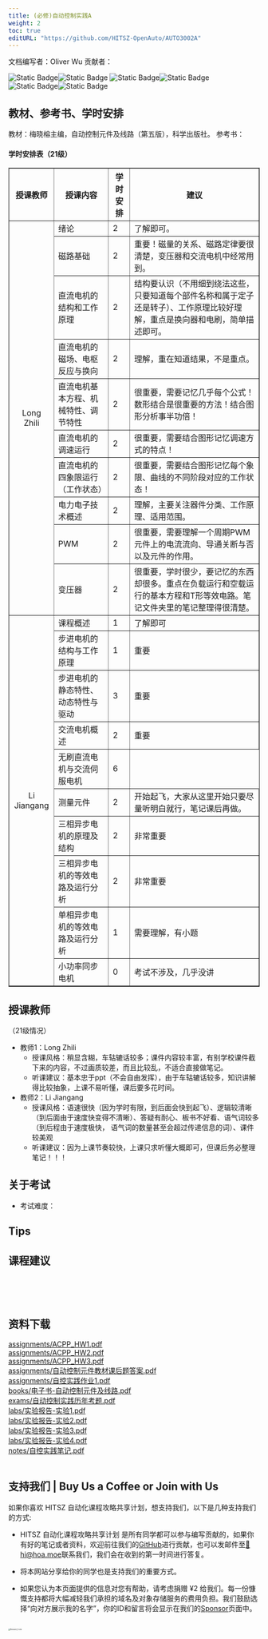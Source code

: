 ```yaml
---
title: (必修)自动控制实践A
weight: 2
toc: true
editURL: "https://github.com/HITSZ-OpenAuto/AUTO3002A"
---
```

文档编写者：Oliver Wu
贡献者：

![Static Badge](https://img.shields.io/badge/%E8%80%83%E8%AF%95%E8%AF%BE-red)![Static Badge](https://img.shields.io/badge/%E5%AD%A6%E5%88%86-3-moccasin)
![Static Badge](https://img.shields.io/badge/%E6%88%90%E7%BB%A9%E6%9E%84%E6%88%90-gold)![Static Badge](https://img.shields.io/badge/%E4%BD%9C%E4%B8%9A-10%25-wheat) ![Static Badge](https://img.shields.io/badge/实验-25%25-wheat)![Static Badge](https://img.shields.io/badge/%E6%9C%9F%E6%9C%AB%E8%80%83%E8%AF%95-65%25-wheat)
## 教材、参考书、学时安排
教材：梅晓榕主编，自动控制元件及线路（第五版），科学出版社。
参考书：


<h4>学时安排表（21级）</h4>   <!--标题-->
<table border="1" cellspacing="10">
<tr>
  <th align="center">授课教师</th>
  <th align="center">授课内容</th>
  <th align="center">学时安排</th>
  <th align="center">建议</th>
</tr>
<tr>
  <td rowspan="10" align="center">Long Zhili</td>
  <td>绪论</td>
  <td>2</td>
  <td>了解即可。</td>
</tr>
<tr>
  <td>磁路基础</td>
  <td>2</td>
  <td>重要！磁量的关系、磁路定律要很清楚，变压器和交流电机中经常用到。</td>
</tr>
<tr>
  <td>直流电机的结构和工作原理</td>
  <td>2</td>
  <td>结构要认识（不用细到绕法这些，只要知道每个部件名称和属于定子还是转子）、工作原理比较好理解，重点是换向器和电刷，简单描述即可。</td>
</tr>
<tr>
  <td>直流电机的磁场、电枢反应与换向</td>
  <td>2</td>
  <td>理解，重在知道结果，不是重点。</td>
</tr>
<tr>
  <td>直流电机基本方程、机械特性、调节特性</td>
  <td>2</td>
  <td>很重要，需要记忆几乎每个公式！数形结合是很重要的方法！结合图形分析事半功倍！</td>
</tr>
<tr>
  <td>直流电机的调速运行</td>
  <td>2</td>
  <td>很重要，需要结合图形记忆调速方式的特点！</td>
</tr>
<tr>
  <td>直流电机的四象限运行（工作状态）</td>
  <td>2</td>
  <td>很重要，需要结合图形记忆每个象限、曲线的不同阶段对应的工作状态！</td>
</tr>
<tr>
  <td>电力电子技术概述</td>
  <td>2</td>
  <td>理解，主要关注器件分类、工作原理、适用范围。</td>
</tr>
<tr>
  <td>PWM</td>
  <td>2</td>
  <td>很重要，需要理解一个周期PWM元件上的电流流向、导通关断与否以及元件的作用。</td>
</tr>
<tr>
  <td>变压器</td>
  <td>2</td>
  <td>很重要，学时很少，要记忆的东西却很多。重点在负载运行和空载运行的基本方程和T形等效电路。笔记文件夹里的笔记整理得很清楚。</td>
</tr>
<tr>
  <td rowspan="10" align="center">Li Jiangang</td>
  <td>课程概述</td>
  <td>1</td>
  <td>了解即可</td>
</tr>
<tr>
  <td>步进电机的结构与工作原理</td>
  <td>1</td>
  <td>重要</td>
</tr>
<tr>
  <td>步进电机的静态特性、动态特性与驱动</td>
  <td>3</td>
  <td>重要</td>
</tr>
<tr>
  <td>交流电机概述</td>
  <td>2</td>
  <td>重要</td>
</tr>
<tr>
  <td>无刷直流电机与交流伺服电机</td>
  <td>6</td>
</tr>
<tr>
  <td>测量元件</td>
  <td>2</td>
  <td>开始起飞，大家从这里开始只要尽量听明白就行，笔记课后再做。</td>
</tr>
<tr>
  <td>三相异步电机的原理及结构</td>
  <td>2</td>
  <td>非常重要</td>
</tr>
<tr>
  <td>三相异步电机的等效电路及运行分析</td>
  <td>2</td>
  <td>非常重要</td>
</tr>
<tr>
  <td>单相异步电机的等效电路及运行分析</td>
  <td>1</td>
  <td>需要理解，有小题</td>
</tr>
<tr>
  <td>小功率同步电机</td>
  <td>0</td>
<td>考试不涉及，几乎没讲</td>
</tr>
</table>

<!--在表格td中，有两个属性控制居中显示
	align——表示左右居中——left，center，right
	valign——控制上下居中——left，center，right
	width——控制单元格宽度，单位像素
	cellspacing——单元格之间的间隔，单位像素
-->

## 授课教师

（21级情况）

- 教师1：Long Zhili
  - 授课风格：稍显含糊，车轱辘话较多；课件内容较丰富，有别学校课件截下来的内容，不过画质较差，而且比较乱，不适合直接做笔记。
  - 听课建议：基本忠于ppt（不会自由发挥），由于车轱辘话较多，知识讲解得比较抽象，上课不易听懂，课后要多花时间。
- 教师2：Li Jiangang
  - 授课风格：语速很快（因为学时有限，到后面会快到起飞）、逻辑较清晰（到后面由于速度快变得不清晰）、答疑有耐心、板书不好看、语气词较多（到后程由于速度极快，
    语气词的数量甚至会超过传递信息的词）、课件较美观
  - 听课建议：因为上课节奏较快，上课只求听懂大概即可，但课后务必整理笔记！！！

## 关于考试

- 考试难度：

## Tips

## 课程建议
<br>
<br>
<br>


## 资料下载

<a href="https://gh.hoa.moe/github.com/HITSZ-OpenAuto/AUTO3002A/raw/main/assignments/ACPP_HW1.pdf">assignments/ACPP_HW1.pdf</a>
<br>
<a href="https://gh.hoa.moe/github.com/HITSZ-OpenAuto/AUTO3002A/raw/main/assignments/ACPP_HW2.pdf">assignments/ACPP_HW2.pdf</a>
<br>
<a href="https://gh.hoa.moe/github.com/HITSZ-OpenAuto/AUTO3002A/raw/main/assignments/ACPP_HW3.pdf">assignments/ACPP_HW3.pdf</a>
<br>
<a href="https://gh.hoa.moe/github.com/HITSZ-OpenAuto/AUTO3002A/raw/main/assignments/%E8%87%AA%E5%8A%A8%E6%8E%A7%E5%88%B6%E5%85%83%E4%BB%B6%E6%95%99%E6%9D%90%E8%AF%BE%E5%90%8E%E9%A2%98%E7%AD%94%E6%A1%88.pdf">assignments/自动控制元件教材课后题答案.pdf</a>
<br>
<a href="https://gh.hoa.moe/github.com/HITSZ-OpenAuto/AUTO3002A/raw/main/assignments/%E8%87%AA%E6%8E%A7%E5%AE%9E%E8%B7%B5%E4%BD%9C%E4%B8%9A1.pdf">assignments/自控实践作业1.pdf</a>
<br>
<a href="https://gh.hoa.moe/github.com/HITSZ-OpenAuto/AUTO3002A/raw/main/books/%E7%94%B5%E5%AD%90%E4%B9%A6-%E8%87%AA%E5%8A%A8%E6%8E%A7%E5%88%B6%E5%85%83%E4%BB%B6%E5%8F%8A%E7%BA%BF%E8%B7%AF.pdf">books/电子书-自动控制元件及线路.pdf</a>
<br>
<a href="https://gh.hoa.moe/github.com/HITSZ-OpenAuto/AUTO3002A/raw/main/exams/%E8%87%AA%E5%8A%A8%E6%8E%A7%E5%88%B6%E5%AE%9E%E8%B7%B5%E5%8E%86%E5%B9%B4%E8%80%83%E9%A2%98.pdf">exams/自动控制实践历年考题.pdf</a>
<br>
<a href="https://gh.hoa.moe/github.com/HITSZ-OpenAuto/AUTO3002A/raw/main/labs/%E5%AE%9E%E9%AA%8C%E6%8A%A5%E5%91%8A-%E5%AE%9E%E9%AA%8C1.pdf">labs/实验报告-实验1.pdf</a>
<br>
<a href="https://gh.hoa.moe/github.com/HITSZ-OpenAuto/AUTO3002A/raw/main/labs/%E5%AE%9E%E9%AA%8C%E6%8A%A5%E5%91%8A-%E5%AE%9E%E9%AA%8C2.pdf">labs/实验报告-实验2.pdf</a>
<br>
<a href="https://gh.hoa.moe/github.com/HITSZ-OpenAuto/AUTO3002A/raw/main/labs/%E5%AE%9E%E9%AA%8C%E6%8A%A5%E5%91%8A-%E5%AE%9E%E9%AA%8C3.pdf">labs/实验报告-实验3.pdf</a>
<br>
<a href="https://gh.hoa.moe/github.com/HITSZ-OpenAuto/AUTO3002A/raw/main/labs/%E5%AE%9E%E9%AA%8C%E6%8A%A5%E5%91%8A-%E5%AE%9E%E9%AA%8C4.pdf">labs/实验报告-实验4.pdf</a>
<br>
<a href="https://gh.hoa.moe/github.com/HITSZ-OpenAuto/AUTO3002A/raw/main/notes/%E8%87%AA%E6%8E%A7%E5%AE%9E%E8%B7%B5%E7%AC%94%E8%AE%B0.pdf">notes/自控实践笔记.pdf</a>
<br>
<br>


## 支持我们 | Buy Us a Coffee or Join with Us

如果你喜欢 HITSZ 自动化课程攻略共享计划，想支持我们，以下是几种支持我们的方式:

- HITSZ 自动化课程攻略共享计划 是所有同学都可以参与编写贡献的，如果你有好的笔记或者资料，欢迎前往我们的[GitHub](https://github.com/HITSZ-OpenAuto)进行贡献，也可以发邮件至[📮hi@hoa.moe](mailto:hi@hoa.moe)联系我们，我们会在收到的第一时间进行答复。

- 将本网站分享给你的同学也是支持我们的重要方式。

- 如果您认为本页面提供的信息对您有帮助，请考虑捐赠 ¥2 给我们。每一份慷慨支持都将大幅减轻我们承担的域名及对象存储服务的费用负担。我们鼓励选择“向对方展示我的名字”，你的ID和留言将会显示在我们的[Sponsor](https://hoa.moe/sponsor/)页面中。

<br>
<img src="https://mitcher-1316637614.cos.ap-nanjing.myqcloud.com/hoa/20231112170457.png?imageSlim" alt="Reward_Code" style="zoom:25%; display: block; margin: 0 auto;" />